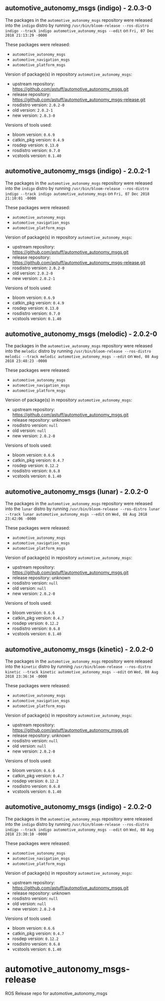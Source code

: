 ## automotive_autonomy_msgs (indigo) - 2.0.3-0

The packages in the `automotive_autonomy_msgs` repository were released into the `indigo` distro by running `/usr/bin/bloom-release --ros-distro indigo --track indigo automotive_autonomy_msgs --edit` on `Fri, 07 Dec 2018 21:13:29 -0000`

These packages were released:
- `automotive_autonomy_msgs`
- `automotive_navigation_msgs`
- `automotive_platform_msgs`

Version of package(s) in repository `automotive_autonomy_msgs`:

- upstream repository: https://github.com/astuff/automotive_autonomy_msgs.git
- release repository: https://github.com/astuff/automotive_autonomy_msgs-release.git
- rosdistro version: `2.0.2-0`
- old version: `2.0.2-1`
- new version: `2.0.3-0`

Versions of tools used:

- bloom version: `0.6.9`
- catkin_pkg version: `0.4.9`
- rosdep version: `0.13.0`
- rosdistro version: `0.7.0`
- vcstools version: `0.1.40`


## automotive_autonomy_msgs (indigo) - 2.0.2-1

The packages in the `automotive_autonomy_msgs` repository were released into the `indigo` distro by running `/usr/bin/bloom-release --ros-distro indigo --track indigo automotive_autonomy_msgs` on `Fri, 07 Dec 2018 21:10:01 -0000`

These packages were released:
- `automotive_autonomy_msgs`
- `automotive_navigation_msgs`
- `automotive_platform_msgs`

Version of package(s) in repository `automotive_autonomy_msgs`:

- upstream repository: https://github.com/astuff/automotive_autonomy_msgs.git
- release repository: https://github.com/astuff/automotive_autonomy_msgs-release.git
- rosdistro version: `2.0.2-0`
- old version: `2.0.2-0`
- new version: `2.0.2-1`

Versions of tools used:

- bloom version: `0.6.9`
- catkin_pkg version: `0.4.9`
- rosdep version: `0.13.0`
- rosdistro version: `0.7.0`
- vcstools version: `0.1.40`


## automotive_autonomy_msgs (melodic) - 2.0.2-0

The packages in the `automotive_autonomy_msgs` repository were released into the `melodic` distro by running `/usr/bin/bloom-release --ros-distro melodic --track melodic automotive_autonomy_msgs --edit` on `Wed, 08 Aug 2018 23:48:23 -0000`

These packages were released:
- `automotive_autonomy_msgs`
- `automotive_navigation_msgs`
- `automotive_platform_msgs`

Version of package(s) in repository `automotive_autonomy_msgs`:

- upstream repository: https://github.com/astuff/automotive_autonomy_msgs.git
- release repository: unknown
- rosdistro version: `null`
- old version: `null`
- new version: `2.0.2-0`

Versions of tools used:

- bloom version: `0.6.6`
- catkin_pkg version: `0.4.7`
- rosdep version: `0.12.2`
- rosdistro version: `0.6.8`
- vcstools version: `0.1.40`


## automotive_autonomy_msgs (lunar) - 2.0.2-0

The packages in the `automotive_autonomy_msgs` repository were released into the `lunar` distro by running `/usr/bin/bloom-release --ros-distro lunar --track lunar automotive_autonomy_msgs --edit` on `Wed, 08 Aug 2018 23:42:06 -0000`

These packages were released:
- `automotive_autonomy_msgs`
- `automotive_navigation_msgs`
- `automotive_platform_msgs`

Version of package(s) in repository `automotive_autonomy_msgs`:

- upstream repository: https://github.com/astuff/automotive_autonomy_msgs.git
- release repository: unknown
- rosdistro version: `null`
- old version: `null`
- new version: `2.0.2-0`

Versions of tools used:

- bloom version: `0.6.6`
- catkin_pkg version: `0.4.7`
- rosdep version: `0.12.2`
- rosdistro version: `0.6.8`
- vcstools version: `0.1.40`


## automotive_autonomy_msgs (kinetic) - 2.0.2-0

The packages in the `automotive_autonomy_msgs` repository were released into the `kinetic` distro by running `/usr/bin/bloom-release --ros-distro kinetic --track kinetic automotive_autonomy_msgs --edit` on `Wed, 08 Aug 2018 23:36:34 -0000`

These packages were released:
- `automotive_autonomy_msgs`
- `automotive_navigation_msgs`
- `automotive_platform_msgs`

Version of package(s) in repository `automotive_autonomy_msgs`:

- upstream repository: https://github.com/astuff/automotive_autonomy_msgs.git
- release repository: unknown
- rosdistro version: `null`
- old version: `null`
- new version: `2.0.2-0`

Versions of tools used:

- bloom version: `0.6.6`
- catkin_pkg version: `0.4.7`
- rosdep version: `0.12.2`
- rosdistro version: `0.6.8`
- vcstools version: `0.1.40`


## automotive_autonomy_msgs (indigo) - 2.0.2-0

The packages in the `automotive_autonomy_msgs` repository were released into the `indigo` distro by running `/usr/bin/bloom-release --ros-distro indigo --track indigo automotive_autonomy_msgs --edit` on `Wed, 08 Aug 2018 23:30:10 -0000`

These packages were released:
- `automotive_autonomy_msgs`
- `automotive_navigation_msgs`
- `automotive_platform_msgs`

Version of package(s) in repository `automotive_autonomy_msgs`:

- upstream repository: https://github.com/astuff/automotive_autonomy_msgs.git
- release repository: unknown
- rosdistro version: `null`
- old version: `null`
- new version: `2.0.2-0`

Versions of tools used:

- bloom version: `0.6.6`
- catkin_pkg version: `0.4.7`
- rosdep version: `0.12.2`
- rosdistro version: `0.6.8`
- vcstools version: `0.1.40`


# automotive_autonomy_msgs-release
ROS Release repo for automotive_autonomy_msgs
